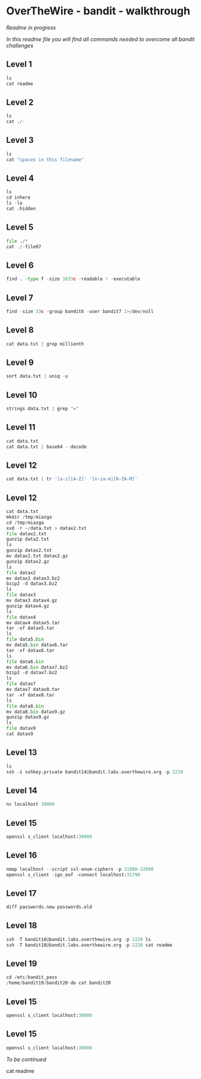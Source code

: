 # OverTheWire - bandit - walkthrough

*Readme in progress*

*In this readme file you will find all commands needed to overcome all bandit challenges*

## Level 1
```python
ls
cat readme
```

## Level 2
```python
ls
cat ./-
```

## Level 3
```python
ls
cat "spaces in this filename"
```

## Level 4
```python
ls
cd inhere
ls -la
cat .hidden
```

## Level 5
```python
file ./*
cat ./-file07
```

## Level 6
```python
find . -type f -size 1033c -readable ! -executable
```

## Level 7
```python
find -size 33c -group bandit6 -user bandit7 2>/dev/null
```

## Level 8
```python
cat data.txt | grep millionth
```

## Level 9
```python
sort data.txt | uniq -u
```

## Level 10
```python
strings data.txt | grep "="
```

## Level 11
```python
cat data.txt
cat data.txt | base64 --decode
```

## Level 12
```python
cat data.txt | tr '[a-z][A-Z]' '[n-za-m][N-ZA-M]'
```

## Level 12
```python
cat data.txt
mkdir /tmp/miazga
cd /tmp/miazga
xxd -r ~/data.txt > datax2.txt
file datax2.txt
gunzip data2.txt
ls
gunzip datax2.txt
mv datax2.txt datax2.gz
gunzip datax2.gz
ls
file datax2
mv datax2 datax3.bz2
bzip2 -d datax3.bz2
ls
file datax3
mv datax3 datax4.gz
gunzip datax4.gz
ls
file datax4
mv datax4 datax5.tar
tar -xf datax5.tar
ls
file data5.bin
mv data5.bin datax6.tar
tar -xf datax6.tar
ls
file data6.bin
mv data6.bin datax7.bz2
bzip2 -d datax7.bz2
ls
file datax7
mv datax7 datax8.tar
tar -xf datax8.tar
ls
file data8.bin
mv data8.bin datax9.gz
gunzip datax9.gz
ls
file datax9
cat datax9
```

## Level 13
```python
ls
ssh -i sshkey.private bandit14@bandit.labs.overthewire.org -p 2220
```

## Level 14
```python
nc localhost 30000
```

## Level 15
```python
openssl s_client localhost:30000
```

## Level 16
```python
nmap localhost --script ssl-enum-ciphers -p 31000-32000
openssl s_client -ign_eof -connect localhost:31790
```

## Level 17
```python
diff passwords.new passwords.old
```

## Level 18
```python
ssh -T bandit18@bandit.labs.overthewire.org -p 2220 ls
ssh -T bandit18@bandit.labs.overthewire.org -p 2220 cat readme
```

## Level 19
```python
cd /etc/bandit_pass
/home/bandit19/bandit20-do cat bandit20
```

## Level 15
```python
openssl s_client localhost:30000
```



## Level 15
```python
openssl s_client localhost:30000
```
*To be continued*


cat readme
```

